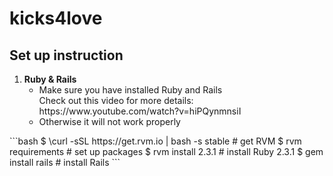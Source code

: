 # kicks4love

## Set up instruction

<ol>
<li>
<b>Ruby & Rails</b>
<ul>
<li>Make sure you have installed Ruby and Rails</li>
Check out this video for more details: https://www.youtube.com/watch?v=hiPQynmnsiI
<li>Otherwise it will not work properly</li>
</ul>
</li>
</ol>
```bash
$ \curl -sSL https://get.rvm.io | bash -s stable    # get RVM
$ rvm requirements                                  # set up packages
$ rvm install 2.3.1                                 # install Ruby 2.3.1
$ gem install rails                                 # install Rails
```
